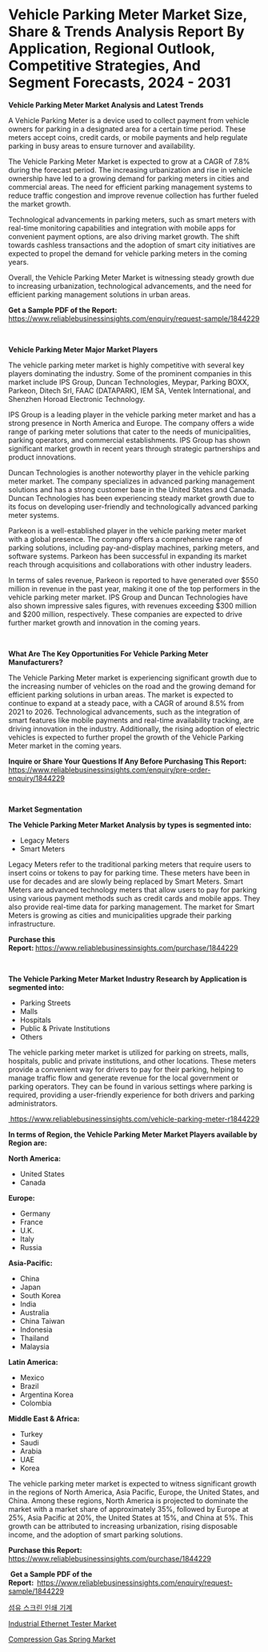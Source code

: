 <p><h1>Vehicle Parking Meter Market Size, Share & Trends Analysis Report By Application, Regional Outlook, Competitive Strategies, And Segment Forecasts, 2024 - 2031</h1></p><p><strong>Vehicle Parking Meter Market Analysis and Latest Trends</strong></p>
<p><p>A Vehicle Parking Meter is a device used to collect payment from vehicle owners for parking in a designated area for a certain time period. These meters accept coins, credit cards, or mobile payments and help regulate parking in busy areas to ensure turnover and availability.</p><p>The Vehicle Parking Meter Market is expected to grow at a CAGR of 7.8% during the forecast period. The increasing urbanization and rise in vehicle ownership have led to a growing demand for parking meters in cities and commercial areas. The need for efficient parking management systems to reduce traffic congestion and improve revenue collection has further fueled the market growth.</p><p>Technological advancements in parking meters, such as smart meters with real-time monitoring capabilities and integration with mobile apps for convenient payment options, are also driving market growth. The shift towards cashless transactions and the adoption of smart city initiatives are expected to propel the demand for vehicle parking meters in the coming years.</p><p>Overall, the Vehicle Parking Meter Market is witnessing steady growth due to increasing urbanization, technological advancements, and the need for efficient parking management solutions in urban areas.</p></p>
<p><strong>Get a Sample PDF of the Report:&nbsp;</strong> <a href="https://www.reliablebusinessinsights.com/enquiry/request-sample/1844229">https://www.reliablebusinessinsights.com/enquiry/request-sample/1844229</a></p>
<p>&nbsp;</p>
<p><strong>Vehicle Parking Meter Major Market Players</strong></p>
<p><p>The vehicle parking meter market is highly competitive with several key players dominating the industry. Some of the prominent companies in this market include IPS Group, Duncan Technologies, Meypar, Parking BOXX, Parkeon, Ditech Srl, FAAC (DATAPARK), IEM SA, Ventek International, and Shenzhen Horoad Electronic Technology.</p><p>IPS Group is a leading player in the vehicle parking meter market and has a strong presence in North America and Europe. The company offers a wide range of parking meter solutions that cater to the needs of municipalities, parking operators, and commercial establishments. IPS Group has shown significant market growth in recent years through strategic partnerships and product innovations.</p><p>Duncan Technologies is another noteworthy player in the vehicle parking meter market. The company specializes in advanced parking management solutions and has a strong customer base in the United States and Canada. Duncan Technologies has been experiencing steady market growth due to its focus on developing user-friendly and technologically advanced parking meter systems.</p><p>Parkeon is a well-established player in the vehicle parking meter market with a global presence. The company offers a comprehensive range of parking solutions, including pay-and-display machines, parking meters, and software systems. Parkeon has been successful in expanding its market reach through acquisitions and collaborations with other industry leaders.</p><p>In terms of sales revenue, Parkeon is reported to have generated over $550 million in revenue in the past year, making it one of the top performers in the vehicle parking meter market. IPS Group and Duncan Technologies have also shown impressive sales figures, with revenues exceeding $300 million and $200 million, respectively. These companies are expected to drive further market growth and innovation in the coming years.</p></p>
<p>&nbsp;</p>
<p><strong>What Are The Key Opportunities For Vehicle Parking Meter Manufacturers?</strong></p>
<p><p>The Vehicle Parking Meter market is experiencing significant growth due to the increasing number of vehicles on the road and the growing demand for efficient parking solutions in urban areas. The market is expected to continue to expand at a steady pace, with a CAGR of around 8.5% from 2021 to 2026. Technological advancements, such as the integration of smart features like mobile payments and real-time availability tracking, are driving innovation in the industry. Additionally, the rising adoption of electric vehicles is expected to further propel the growth of the Vehicle Parking Meter market in the coming years.</p></p>
<p><strong>Inquire or Share Your Questions If Any Before Purchasing This Report:</strong> <a href="https://www.reliablebusinessinsights.com/enquiry/pre-order-enquiry/1844229">https://www.reliablebusinessinsights.com/enquiry/pre-order-enquiry/1844229</a></p>
<p>&nbsp;</p>
<p><strong>Market Segmentation</strong></p>
<p><strong>The Vehicle Parking Meter Market Analysis by types is segmented into:</strong></p>
<p><ul><li>Legacy Meters</li><li>Smart Meters</li></ul></p>
<p><p>Legacy Meters refer to the traditional parking meters that require users to insert coins or tokens to pay for parking time. These meters have been in use for decades and are slowly being replaced by Smart Meters. Smart Meters are advanced technology meters that allow users to pay for parking using various payment methods such as credit cards and mobile apps. They also provide real-time data for parking management. The market for Smart Meters is growing as cities and municipalities upgrade their parking infrastructure.</p></p>
<p><strong>Purchase this Report:&nbsp;</strong><a href="https://www.reliablebusinessinsights.com/purchase/1844229">https://www.reliablebusinessinsights.com/purchase/1844229</a></p>
<p>&nbsp;</p>
<p><strong>The Vehicle Parking Meter Market Industry Research by Application is segmented into:</strong></p>
<p><ul><li>Parking Streets</li><li>Malls</li><li>Hospitals</li><li>Public & Private Institutions</li><li>Others</li></ul></p>
<p><p>The vehicle parking meter market is utilized for parking on streets, malls, hospitals, public and private institutions, and other locations. These meters provide a convenient way for drivers to pay for their parking, helping to manage traffic flow and generate revenue for the local government or parking operators. They can be found in various settings where parking is required, providing a user-friendly experience for both drivers and parking administrators.</p></p>
<p><a href="https://www.reliablebusinessinsights.com/vehicle-parking-meter-r1844229">&nbsp;https://www.reliablebusinessinsights.com/vehicle-parking-meter-r1844229</a></p>
<p><strong>In terms of Region, the Vehicle Parking Meter Market Players available by Region are:</strong></p>
<p>
    <p> <strong> North America: </strong>
        <ul>
            <li>United States</li>
            <li>Canada</li>
        </ul>
        </p> 
    <p> <strong> Europe: </strong>
        <ul>
            <li>Germany</li>
            <li>France</li>
            <li>U.K.</li>
            <li>Italy</li>
            <li>Russia</li>
        </ul>
        </p> 
    <p> <strong> Asia-Pacific: </strong>
        <ul>
            <li>China</li>
            <li>Japan</li>
            <li>South Korea</li>
            <li>India</li>
            <li>Australia</li>
            <li>China Taiwan</li>
            <li>Indonesia</li>
            <li>Thailand</li>
            <li>Malaysia</li>
        </ul>
        </p> 
    <p> <strong> Latin America: </strong>
        <ul>
            <li>Mexico</li>
            <li>Brazil</li>
            <li>Argentina Korea</li>
            <li>Colombia</li>
        </ul>
        </p> 
    <p> <strong> Middle East & Africa: </strong>
        <ul>
            <li>Turkey</li>
            <li>Saudi</li>
            <li>Arabia</li>
            <li>UAE</li>
            <li>Korea</li>
        </ul>
    </p>
    </p>
<p><p>The vehicle parking meter market is expected to witness significant growth in the regions of North America, Asia Pacific, Europe, the United States, and China. Among these regions, North America is projected to dominate the market with a market share of approximately 35%, followed by Europe at 25%, Asia Pacific at 20%, the United States at 15%, and China at 5%. This growth can be attributed to increasing urbanization, rising disposable income, and the adoption of smart parking solutions.</p></p>
<p><strong>Purchase this Report: </strong><a href="https://www.reliablebusinessinsights.com/purchase/1844229">https://www.reliablebusinessinsights.com/purchase/1844229</a></p>
<p>&nbsp;<strong>Get a Sample PDF of the Report:&nbsp;&nbsp;</strong><a href="https://www.reliablebusinessinsights.com/enquiry/request-sample/1844229">https://www.reliablebusinessinsights.com/enquiry/request-sample/1844229</a></p>
<p><strong></strong></p>
<p><p><a href="https://github.com/AlbertotDouglas44367/Market-Research-Report-List-2/blob/main/6691393176745.md">섬유 스크린 인쇄 기계</a></p><p><a href="https://github.com/juniordelafrance/Market-Research-Report-List-4/blob/main/industrial-ethernet-tester-market.md">Industrial Ethernet Tester Market</a></p><p><a href="https://github.com/rahu1506/Market-Research-Report-List-5/blob/main/compression-gas-spring-market.md">Compression Gas Spring Market</a></p></p>